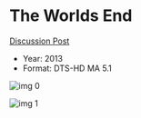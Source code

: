 # The Worlds End

[Discussion Post](https://www.avsforum.com/threads/bass-eq-for-filtered-movies.2995212/post-58015350)

* Year: 2013
* Format: DTS-HD MA 5.1

![img 0](https://i.imgur.com/yse9xAl.jpg)

![img 1](https://i.imgur.com/erfu7QV.png)

